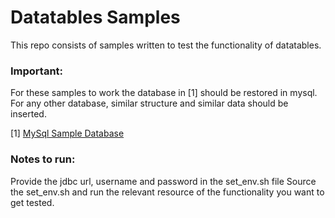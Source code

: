 # Datatables Samples
This repo consists of samples written to test the functionality of datatables.

### Important:
For these samples to work the database in [1] should be restored in mysql.
For any other database, similar structure and similar data should be inserted.

[1] [MySql Sample Database](https://dev.mysql.com/doc/employee/en/)

### Notes to run:
Provide the jdbc url, username and password in the set_env.sh file
Source the set_env.sh and run the relevant resource of the functionality you want to get tested.
